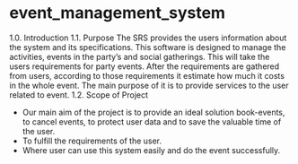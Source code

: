 # event_management_system
1.0. Introduction
1.1. Purpose
The SRS provides the users information about the system and its specifications. This software is designed to manage the activities, events in the party’s and social gatherings. This will take the users requirements for party events. After the requirements are gathered from users, according to those requirements it estimate how much it costs in the whole event. The main purpose of it is to provide services to the user related to event.
1.2. Scope of Project
* Our main aim of the project is to provide an ideal solution book-events, to cancel
events, to protect user data and to save the valuable time of the user.
* To fulfill the requirements of the user.
* Where user can use this system easily and do the event successfully.
